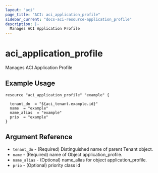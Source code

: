 ```yaml
---
layout: "aci"
page_title: "ACI: aci_application_profile"
sidebar_current: "docs-aci-resource-application_profile"
description: |-
  Manages ACI Application Profile
---
```


# aci_application_profile #
Manages ACI Application Profile

## Example Usage ##

```hcl
resource "aci_application_profile" "example" {

  tenant_dn  = "${aci_tenant.example.id}"
  name  = "example"
  name_alias  = "example"
  prio  = "example"
}
```
## Argument Reference ##
* `tenant_dn` - (Required) Distinguished name of parent Tenant object.
* `name` - (Required) name of Object application_profile.
* `name_alias` - (Optional) name_alias for object application_profile.
* `prio` - (Optional) priority class id
